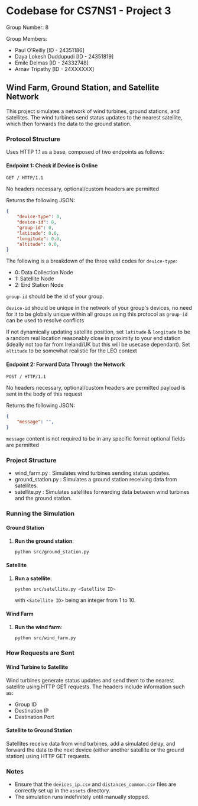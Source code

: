 # Codebase for CS7NS1 - Project 3

Group Number: 8

Group Members:

- Paul O'Reilly \[ID - 24351186\]
- Daya Lokesh Duddupudi \[ID - 24351819\]
- Emile Delmas \[ID - 24332748\]
- Arnav Tripathy \[ID - 24XXXXXX\]

## Wind Farm, Ground Station, and Satellite Network

This project simulates a network of wind turbines, ground stations, and satellites. The wind turbines send status updates to the nearest satellite, which then forwards the data to the ground station.

### Protocol Structure

Uses HTTP 1.1 as a base, composed of two endpoints as follows:

#### Endpoint 1: Check if Device is Online

```http
GET / HTTP/1.1
```

No headers necessary, optional/custom headers are permitted

Returns the following JSON:

```json
{
    "device-type": 0,
    "device-id": 0,
    "group-id": 0,
    "latitude": 0.0,
    "longitude": 0.0,
    "altitude": 0.0,
}
```

The following is a breakdown of the three valid codes for `device-type`:

- 0: Data Collection Node
- 1: Satellite Node
- 2: End Station Node

`group-id` should be the id of your group.

`device-id` should be unique in the network of your group's devices, no need for it to be globally unique within all groups using this protocol as `group-id` can be used to resolve conflicts

If not dynamically updating satellite position, set `latitude` & `longitude` to be a random real location reasonably close in proximity to your end station (ideally not too far from Ireland/UK but this will be usecase dependant). Set `altitude` to be somewhat realistic for the LEO context

#### Endpoint 2: Forward Data Through the Network

```http
POST / HTTP/1.1
```

No headers necessary, optional/custom headers are permitted
payload is sent in the body of this request

Returns the following JSON:

```json
{
    "message": "",
}
```

`message` content is not required to be in any specific format
optional fields are permitted

### Project Structure

- wind_farm.py : Simulates wind turbines sending status updates.
- ground_station.py : Simulates a ground station receiving data from satellites.
- satellite.py : Simulates satellites forwarding data between wind turbines and the ground station.

### Running the Simulation

#### Ground Station

 1. __Run the ground station__:

    ```sh
    python src/ground_station.py
    ```

#### Satellite

1. __Run a satellite__:

    ```sh
    python src/satellite.py <Satellite ID>
    ```

    with `<Satellite ID>` being an integer from 1 to 10.

#### Wind Farm

1. __Run the wind farm__:

    ```sh
    python src/wind_farm.py
    ```

### How Requests are Sent

#### Wind Turbine to Satellite

Wind turbines generate status updates and send them to the nearest satellite using HTTP GET requests. The headers include information such as:

- Group ID
- Destination IP
- Destination Port

#### Satellite to Ground Station

Satellites receive data from wind turbines, add a simulated delay, and forward the data to the next device (either another satellite or the ground station) using HTTP GET requests.

### Notes

- Ensure that the `devices_ip.csv` and `distances_common.csv` files are correctly set up in the `assets` directory.
- The simulation runs indefinitely until manually stopped.
